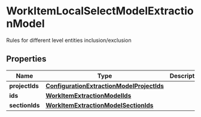 

# WorkItemLocalSelectModelExtractionModel

Rules for different level entities inclusion/exclusion

## Properties

| Name | Type | Description | Notes |
|------------ | ------------- | ------------- | -------------|
|**projectIds** | [**ConfigurationExtractionModelProjectIds**](ConfigurationExtractionModelProjectIds.md) |  |  [optional] |
|**ids** | [**WorkItemExtractionModelIds**](WorkItemExtractionModelIds.md) |  |  [optional] |
|**sectionIds** | [**WorkItemExtractionModelSectionIds**](WorkItemExtractionModelSectionIds.md) |  |  [optional] |



